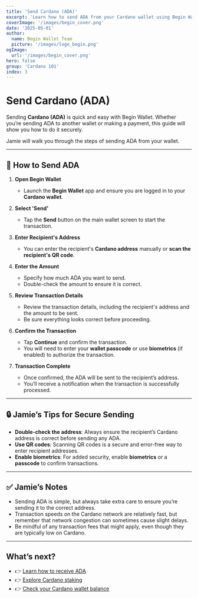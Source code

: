 ```yaml
---
title: 'Send Cardano (ADA)'
excerpt: 'Learn how to send ADA from your Cardano wallet using Begin Wallet.'
coverImage: '/images/begin_cover.png'
date: '2025-05-01'
author:
  name: Begin Wallet Team
  picture: '/images/logo_begin.png'
ogImage:
  url: '/images/begin_cover.png'
hero: false
group: 'Cardano 101'
index: 3
---
```


# Send Cardano (ADA)

Sending **Cardano (ADA)** is quick and easy with Begin Wallet. Whether you’re sending ADA to another wallet or making a payment, this guide will show you how to do it securely.

Jamie will walk you through the steps of sending ADA from your wallet.

---

## 🏦 How to Send ADA

1. **Open Begin Wallet**
   - Launch the **Begin Wallet** app and ensure you are logged in to your **Cardano wallet**.

2. **Select 'Send'**
   - Tap the **Send** button on the main wallet screen to start the transaction.

3. **Enter Recipient's Address**
   - You can enter the recipient's **Cardano address** manually or **scan the recipient's QR code**.

4. **Enter the Amount**
   - Specify how much ADA you want to send.
   - Double-check the amount to ensure it is correct.

5. **Review Transaction Details**
   - Review the transaction details, including the recipient's address and the amount to be sent.
   - Be sure everything looks correct before proceeding.

6. **Confirm the Transaction**
   - Tap **Continue** and confirm the transaction.
   - You will need to enter your **wallet passcode** or use **biometrics** (if enabled) to authorize the transaction.

7. **Transaction Complete**
   - Once confirmed, the ADA will be sent to the recipient’s address.
   - You’ll receive a notification when the transaction is successfully processed.

---

## 🔒 Jamie’s Tips for Secure Sending

- **Double-check the address**: Always ensure the recipient’s Cardano address is correct before sending any ADA.
- **Use QR codes**: Scanning QR codes is a secure and error-free way to enter recipient addresses.
- **Enable biometrics**: For added security, enable **biometrics** or a **passcode** to confirm transactions.

---

## ✅ Jamie’s Notes

- Sending ADA is simple, but always take extra care to ensure you’re sending it to the correct address.
- Transaction speeds on the Cardano network are relatively fast, but remember that network congestion can sometimes cause slight delays.
- Be mindful of any transaction fees that might apply, even though they are typically low on Cardano.

---

## What’s next?

- 👉 [Learn how to receive ADA](#)  
- 👉 [Explore Cardano staking](#)  
- 👉 [Check your Cardano wallet balance](#)
